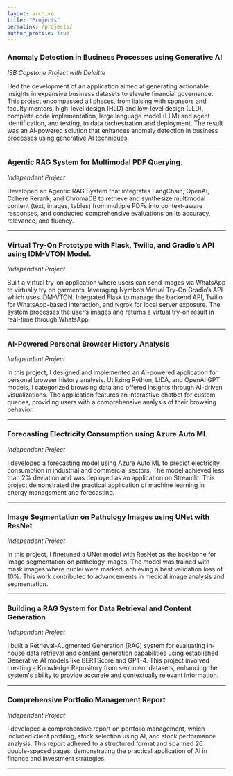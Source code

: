 ```yaml
---
layout: archive
title: "Projects"
permalink: /projects/
author_profile: true
---
```


### Anomaly Detection in Business Processes using Generative AI
*ISB Capstone Project with Deloitte*

I led the development of an application aimed at generating actionable insights in expansive business datasets to elevate financial governance. This project encompassed all phases, from liaising with sponsors and faculty mentors, high-level design (HLD) and low-level design (LLD), complete code implementation, large language model (LLM) and agent identification, and testing, to data orchestration and deployment. The result was an AI-powered solution that enhances anomaly detection in business processes using generative AI techniques.

---
### Agentic RAG System for Multimodal PDF Querying.
*Independent Project*

Developed an Agentic RAG System that integrates
LangChain, OpenAI, Cohere Rerank, and ChromaDB to retrieve and synthesize multimodal content (text, images, tables) from multiple PDFs into context-aware responses, and conducted comprehensive evaluations on its
accuracy, relevance, and fluency.

---
### Virtual Try-On Prototype with Flask, Twilio, and Gradio’s API using IDM-VTON Model.
*Independent Project*

Built a virtual try-on application where users can send images via WhatsApp to virtually try on garments, leveraging Nymbo’s Virtual Try-On Gradio’s API which uses IDM-VTON. Integrated Flask to manage the backend API, Twilio for WhatsApp-based interaction, and Ngrok for local server exposure. The system processes the user’s images and returns a virtual try-on result in real-time through WhatsApp.

---

### AI-Powered Personal Browser History Analysis
*Independent Project*

In this project, I designed and implemented an AI-powered application for personal browser history analysis. Utilizing Python, LIDA, and OpenAI GPT models, I categorized browsing data and offered insights through AI-driven visualizations. The application features an interactive chatbot for custom queries, providing users with a comprehensive analysis of their browsing behavior.

---

### Forecasting Electricity Consumption using Azure Auto ML
*Independent Project*

I developed a forecasting model using Azure Auto ML to predict electricity consumption in industrial and commercial sectors. The model achieved less than 2% deviation and was deployed as an application on Streamlit. This project demonstrated the practical application of machine learning in energy management and forecasting.

---

### Image Segmentation on Pathology Images using UNet with ResNet
*Independent Project*

In this project, I finetuned a UNet model with ResNet as the backbone for image segmentation on pathology images. The model was trained with mask images where nuclei were marked, achieving a best validation loss of 10%. This work contributed to advancements in medical image analysis and segmentation.

---


### Building a RAG System for Data Retrieval and Content Generation
*Independent Project*

I built a Retrieval-Augmented Generation (RAG) system for evaluating in-house data retrieval and content generation capabilities using established Generative AI models like BERTScore and GPT-4. This project involved creating a Knowledge Repository from sentiment datasets, enhancing the system's ability to provide accurate and contextually relevant information.

---

### Comprehensive Portfolio Management Report
*Independent Project*

I developed a comprehensive report on portfolio management, which included client profiling, stock selection using AI, and stock performance analysis. This report adhered to a structured format and spanned 26 double-spaced pages, demonstrating the practical application of AI in finance and investment strategies.

---
